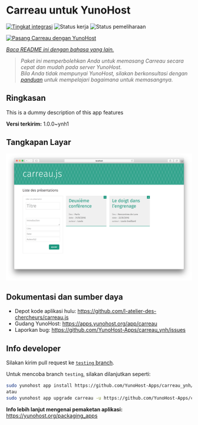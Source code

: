 <!--
N.B.: README ini dibuat secara otomatis oleh <https://github.com/YunoHost/apps/tree/master/tools/readme_generator>
Ini TIDAK boleh diedit dengan tangan.
-->

# Carreau untuk YunoHost

[![Tingkat integrasi](https://dash.yunohost.org/integration/carreau.svg)](https://ci-apps.yunohost.org/ci/apps/carreau/) ![Status kerja](https://ci-apps.yunohost.org/ci/badges/carreau.status.svg) ![Status pemeliharaan](https://ci-apps.yunohost.org/ci/badges/carreau.maintain.svg)

[![Pasang Carreau dengan YunoHost](https://install-app.yunohost.org/install-with-yunohost.svg)](https://install-app.yunohost.org/?app=carreau)

*[Baca README ini dengan bahasa yang lain.](./ALL_README.md)*

> *Paket ini memperbolehkan Anda untuk memasang Carreau secara cepat dan mudah pada server YunoHost.*  
> *Bila Anda tidak mempunyai YunoHost, silakan berkonsultasi dengan [panduan](https://yunohost.org/install) untuk mempelajari bagaimana untuk memasangnya.*

## Ringkasan

This is a dummy description of this app features


**Versi terkirim:** 1.0.0~ynh1

## Tangkapan Layar

![Tangkapan Layar pada Carreau](./doc/screenshots/screenshot.png)

## Dokumentasi dan sumber daya

- Depot kode aplikasi hulu: <https://github.com/l-atelier-des-chercheurs/carreau.js>
- Gudang YunoHost: <https://apps.yunohost.org/app/carreau>
- Laporkan bug: <https://github.com/YunoHost-Apps/carreau_ynh/issues>

## Info developer

Silakan kirim pull request ke [`testing` branch](https://github.com/YunoHost-Apps/carreau_ynh/tree/testing).

Untuk mencoba branch `testing`, silakan dilanjutkan seperti:

```bash
sudo yunohost app install https://github.com/YunoHost-Apps/carreau_ynh/tree/testing --debug
atau
sudo yunohost app upgrade carreau -u https://github.com/YunoHost-Apps/carreau_ynh/tree/testing --debug
```

**Info lebih lanjut mengenai pemaketan aplikasi:** <https://yunohost.org/packaging_apps>
